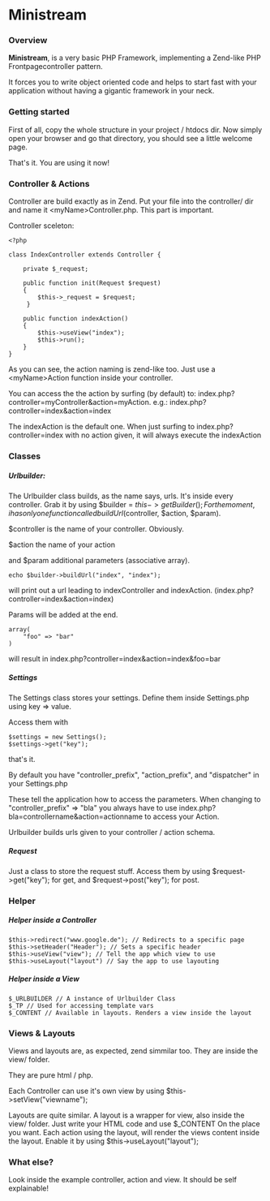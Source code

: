 # Ministream

### Overview

**Ministream**, is a very basic PHP Framework, implementing a Zend-like PHP Frontpagecontroller pattern.

It forces you to write object oriented code and helps to start fast with your application without having a gigantic framework in your neck.

### Getting started

First of all, copy the whole structure in your project / htdocs dir.
Now simply open your browser and go that directory, you should see a little welcome page.

That's it. You are using it now!

### Controller & Actions

Controller are build exactly as in Zend. Put your file into the controller/ dir and name it &lt;myName&gt;Controller.php. This part is important.

Controller sceleton:

	<?php

	class IndexController extends Controller {

		private $_request;
	
    	public function init(Request $request)
    	{
    	    $this->_request = $request;
   		 }
    
	    public function indexAction()
    	{
    	    $this->useView("index");
       		$this->run();
	    }
	}
As you can see, the action naming is zend-like too. Just use a &lt;myName&gt;Action function inside your controller.

You can access the the action by surfing (by default) to: index.php?controller=myController&action=myAction. e.g.: index.php?controller=index&action=index

The indexAction is the default one. When just surfing to index.php?controller=index with no action given, it will always execute the indexAction

### Classes
##### Urlbuilder:
The Urlbuilder class builds, as the name says, urls. It's inside every controller. Grab it by using
	$builder = $this->getBuilder();
For the moment, i has only one function called buildUrl($controller, $action, $param).

$controller is the name of your controller. Obviously. 

$action the name of your action 

and $param additional parameters (associative array).

	echo $builder->buildUrl("index", "index");
will print out a url leading to indexController and indexAction. (index.php?controller=index&action=index)

Params will be added at the end.

	array(
		"foo" => "bar"
	)
will result in index.php?controller=index&action=index&foo=bar


##### Settings
The Settings class stores your settings. Define them inside Settings.php using key => value.

Access them with

	$settings = new Settings();
	$settings->get("key");
that's it.

By default you have "controller_prefix", "action_prefix", and "dispatcher" in your Settings.php

These tell the application how to access the parameters.
When changing to 
	"controller_prefix" => "bla" 
you always have to use
	index.php?bla=controllername&action=actionname
to access your Action.

Urlbuilder builds urls given to your controller / action schema.

##### Request
Just a class to store the request stuff.
Access them by using
	$request->get("key");
for get, and 
	$request->post("key");
for post.


### Helper

##### Helper inside a Controller
	$this->redirect("www.google.de"); // Redirects to a specific page
	$this->setHeader("Header"); // Sets a specific header
	$this->useView("view"); // Tell the app which view to use
	$this->useLayout("layout") // Say the app to use layouting 
##### Helper inside a View
	$_URLBUILDER // A instance of Urlbuilder Class
	$_TP // Used for accessing template vars
	$_CONTENT // Available in layouts. Renders a view inside the layout


### Views & Layouts

Views and layouts are, as expected, zend simmilar too. They are inside the view/ folder.

They are pure html / php.

Each Controller can use it's own view by using
	$this->setView("viewname");

Layouts are quite similar. A layout is a wrapper for view, also inside the view/ folder. Just write your HTML code and use 
	$_CONTENT
On the place you want. Each action using the layout, will render the views content inside the layout.
Enable it by using
	$this->useLayout("layout");


### What else?
Look inside the example controller, action and view. It should be self explainable!